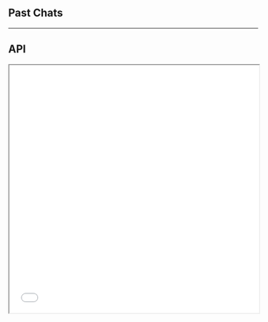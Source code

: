 ## Past Chats

<webc-api-to-table api_path="/api/current-user/user-data/chats-table"  ></webc-api-to-table>
<webc-api-to-json api_path="/api/current-user/user-data/chats"         ></webc-api-to-json>

---- 

## API
<iframe width="100%" height="500" src="/api/current-user/docs"><iframe>
